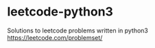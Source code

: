 # leetcode-python3

Solutions to leetcode problems written in python3
https://leetcode.com/problemset/